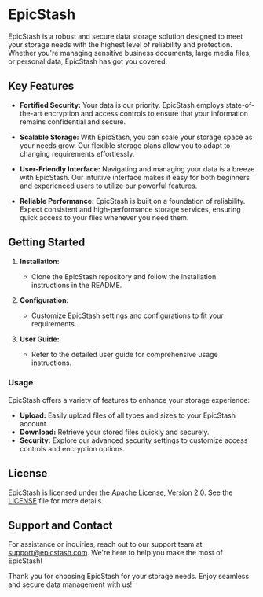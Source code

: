 # EpicStash

EpicStash is a robust and secure data storage solution designed to meet your storage needs with the highest level of reliability and protection. Whether you're managing sensitive business documents, large media files, or personal data, EpicStash has got you covered.

## Key Features

- **Fortified Security:** Your data is our priority. EpicStash employs state-of-the-art encryption and access controls to ensure that your information remains confidential and secure.

- **Scalable Storage:** With EpicStash, you can scale your storage space as your needs grow. Our flexible storage plans allow you to adapt to changing requirements effortlessly.

- **User-Friendly Interface:** Navigating and managing your data is a breeze with EpicStash. Our intuitive interface makes it easy for both beginners and experienced users to utilize our powerful features.

- **Reliable Performance:** EpicStash is built on a foundation of reliability. Expect consistent and high-performance storage services, ensuring quick access to your files whenever you need them.

## Getting Started

1. **Installation:**
   - Clone the EpicStash repository and follow the installation instructions in the README.

2. **Configuration:**
   - Customize EpicStash settings and configurations to fit your requirements.

3. **User Guide:**
   - Refer to the detailed user guide for comprehensive usage instructions.

### Usage

EpicStash offers a variety of features to enhance your storage experience:

- **Upload:** Easily upload files of all types and sizes to your EpicStash account.
- **Download:** Retrieve your stored files quickly and securely.
- **Security:** Explore our advanced security settings to customize access controls and encryption options.

## License

EpicStash is licensed under the [Apache License, Version 2.0](https://www.apache.org/licenses/LICENSE-2.0). See the [LICENSE](LICENSE) file for more details.

## Support and Contact

For assistance or inquiries, reach out to our support team at support@epicstash.com. We're here to help you make the most of EpicStash!

Thank you for choosing EpicStash for your storage needs. Enjoy seamless and secure data management with us!
